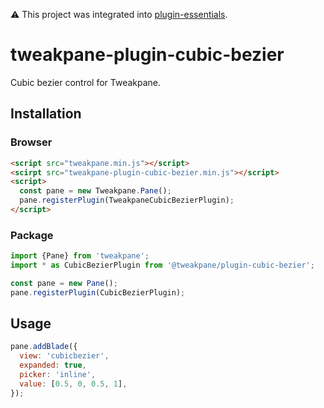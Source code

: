 :warning: This project was integrated into [plugin-essentials](https://github.com/tweakpane/plugin-essentials).


# tweakpane-plugin-cubic-bezier
Cubic bezier control for Tweakpane.


## Installation


### Browser
```html
<script src="tweakpane.min.js"></script>
<scirpt src="tweakpane-plugin-cubic-bezier.min.js"></script>
<script>
  const pane = new Tweakpane.Pane();
  pane.registerPlugin(TweakpaneCubicBezierPlugin);
</script>
```


### Package
```js
import {Pane} from 'tweakpane';
import * as CubicBezierPlugin from '@tweakpane/plugin-cubic-bezier';

const pane = new Pane();
pane.registerPlugin(CubicBezierPlugin);
```


## Usage
```js
pane.addBlade({
  view: 'cubicbezier',
  expanded: true,
  picker: 'inline',
  value: [0.5, 0, 0.5, 1],
});
```


[tweakpane]: https://github.com/cocopon/tweakpane/
